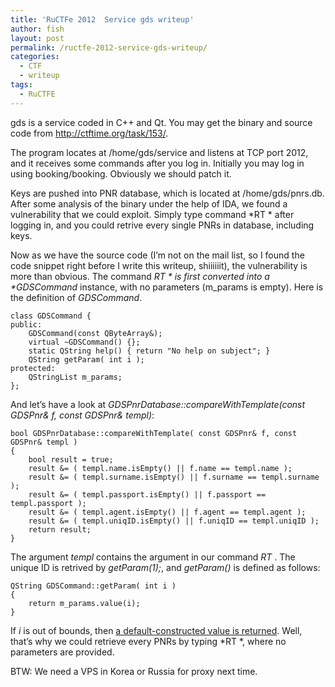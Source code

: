 ```yaml
---
title: 'RuCTFe 2012  Service gds writeup'
author: fish
layout: post
permalink: /ructfe-2012-service-gds-writeup/
categories:
  - CTF
  - writeup
tags:
  - RuCTFE
---
```

gds is a service coded in C++ and Qt. You may get the binary and source code from <http://ctftime.org/task/153/>.

The program locates at /home/gds/service and listens at TCP port 2012, and it receives some commands after you log in. Initially you may log in using booking/booking. Obviously we should patch it.

Keys are pushed into PNR database, which is located at /home/gds/pnrs.db. After some analysis of the binary under the help of IDA, we found a vulnerability that we could exploit. Simply type command \*RT \* after logging in, and you could retrive every single PNRs in database, including keys.

Now as we have the source code (I&#8217;m not on the mail list, so I found the code snippet right before I write this writeup, shiiiiiit), the vulnerability is more than obvious. The command *RT \* is first converted into a \*GDSCommand* instance, with no parameters (m_params is empty). Here is the definition of *GDSCommand*.

    class GDSCommand {
    public:
        GDSCommand(const QByteArray&);
        virtual ~GDSCommand() {};
        static QString help() { return "No help on subject"; }
        QString getParam( int i );
    protected:
        QStringList m_params;
    };
    

And let&#8217;s have a look at *GDSPnrDatabase::compareWithTemplate(const GDSPnr& f, const GDSPnr& templ)*:

    bool GDSPnrDatabase::compareWithTemplate( const GDSPnr& f, const GDSPnr& templ )
    {
        bool result = true;
        result &= ( templ.name.isEmpty() || f.name == templ.name );
        result &= ( templ.surname.isEmpty() || f.surname == templ.surname );
        result &= ( templ.passport.isEmpty() || f.passport == templ.passport );
        result &= ( templ.agent.isEmpty() || f.agent == templ.agent );
        result &= ( templ.uniqID.isEmpty() || f.uniqID == templ.uniqID );
        return result;
    }
    

The argument *templ* contains the argument in our command *RT <unique ID>*. The unique ID is retrived by *getParam(1);*, and *getParam()* is defined as follows:

    QString GDSCommand::getParam( int i )
    {
        return m_params.value(i);
    }
    

If *i* is out of bounds, then [a default-constructed value is returned][1]. Well, that&#8217;s why we could retrieve every PNRs by typing \*RT \*, where no parameters are provided.

BTW: We need a VPS in Korea or Russia for proxy next time.

 [1]: http://doc.qt.digia.com/qt/qlist.html#value